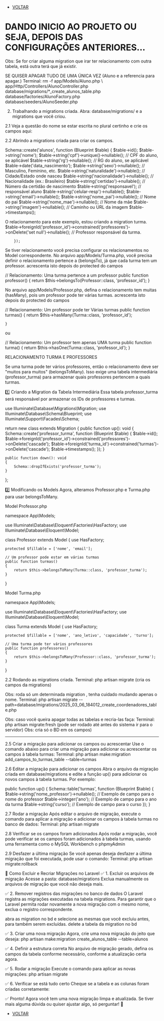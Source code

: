 - [VOLTAR](documentatian.md)
# DANDO INICIO AO PROJETO OU SEJA, DEPOIS DAS CONFIGURAÇÕES ANTERIORES...

Obs: Se for criar alguma migration que irar ter relacionamento com outra tabela, está outra terá que já existir.

SE QUISER APAGAR TUDO DE UMA ÚNICA VEZ (Aluno e a referencia para apagar.)
Terminal:
	rm -f app/Models/Aluno.php \ 
      	app/Http/Controllers/AlunoController.php \
      	database/migrations/*_create_alunos_table.php \
      	database/factories/AlunoFactory.php \
      	database/seeders/AlunoSeeder.php

2. Trabalhando a migrations criada.
Abra: database/migrations/ e a migrations que você criou.

2.1 Veja a questão do nome se estar escrita no plural certinho e crie os campos aqui:

2.2 Abrindo a migrations criada para criar os campos.

Schema::create('alunos', function (Blueprint $table) {
            $table->id();
            $table->string('nome');
            $table->string('cpf')->unique()->nullable(); // CPF do aluno, se aplicável
            $table->string('rg')->nullable(); // RG do aluno, se aplicável
            $table->date('data_nascimento');
            $table->string('sexo')->nullable(); // Masculino, Feminino, etc.
            $table->string('naturalidade')->nullable(); // Cidade/Estado onde nasceu
            $table->string('nacionalidade')->nullable(); // Nacionalidade (ex.: Brasileiro)
            $table->string('certidao')->nullable(); // Número da certidão de nascimento
	    $table->string('responsavel'); // responsável aluno
            $table->string('celular-resp')->nullable();
            $table->string('email')->nullable(); 
            $table->string('nome_pai')->nullable(); // Nome do pai
            $table->string('nome_mae')->nullable(); // Nome da mãe
            $table->string('imagem')->nullable(); // Caminho ou URL da imagem
            $table->timestamps();

O relacionamento para este exemplo, estou criando a migration turma.
	    $table->foreignId('professor_id')->constrained('professores')->onDelete('set null')->nullable(); // Professor responsável da turma.
            
        });


Se tiver relacionamento você precisa configurar os relacionamentos no Model correspondente.
No arquivo app/Models/Turma.php, você precisa definir o relacionamento pertence a (belongsTo), já que cada turma tem um professor.
acrescenta isto depois do protected do campos

// Relacionamento: Uma turma pertence a um professor
    public function professor()
    {
        return $this->belongsTo(Professor::class, 'professor_id');
    }
























No arquivo app/Models/Professor.php, defina o relacionamento tem muitas (hasMany), pois um professor pode ter várias turmas.
acrescenta isto depois do protected do campos

// Relacionamento: Um professor pode ter Várias turmas
    public function turmas()
    {
        return $this->hasMany(Turma::class, 'professor_id');

    }

ou

// Relacionamento: Um professor tem apenas UMA turma
    public function turma()
    {
        return $this->hasOne(Turma::class, 'professor_id');
    }









RELACIONAMENTO TURMA E PROFESSORES

Se uma turma pode ter vários professores, então o relacionamento deve ser "muitos para muitos" (belongsToMany). Isso exige uma tabela intermediária (professor_turma) para armazenar quais professores pertencem a quais turmas.

1️⃣ Criando a Migration da Tabela Intermediária
Essa tabela professor_turma será responsável por armazenar os IDs de professores e turmas.

use Illuminate\Database\Migrations\Migration;
use Illuminate\Database\Schema\Blueprint;
use Illuminate\Support\Facades\Schema;

return new class extends Migration {
    public function up(): void
    {
        Schema::create('professor_turma', function (Blueprint $table) {
            $table->id();
            $table->foreignId('professor_id')->constrained('professores')->onDelete('cascade');
            $table->foreignId('turma_id')->constrained('turmas')->onDelete('cascade');
            $table->timestamps();
        });
    }

    public function down(): void
    {
        Schema::dropIfExists('professor_turma');
    }
};


2️⃣ Modificando os Models
Agora, alteramos Professor.php e Turma.php para usar belongsToMany.

Model Professor.php

namespace App\Models;

use Illuminate\Database\Eloquent\Factories\HasFactory;
use Illuminate\Database\Eloquent\Model;

class Professor extends Model
{
    use HasFactory;

    protected $fillable = ['nome', 'email'];

    // Um professor pode estar em várias turmas
    public function turmas()
    {
        return $this->belongsToMany(Turma::class, 'professor_turma');
    }
}


Model Turma.php

namespace App\Models;

use Illuminate\Database\Eloquent\Factories\HasFactory;
use Illuminate\Database\Eloquent\Model;

class Turma extends Model
{
    use HasFactory;

    protected $fillable = ['nome', 'ano_letivo', 'capacidade', 'turno'];

    // Uma turma pode ter vários professores
    public function professores()
    {
        return $this->belongsToMany(Professor::class, 'professor_turma');
    }
}











2.2 Rodando as migrations criada.
Terminal:
	php artisan migrate 
(cria os campos da migrations)

Obs: roda só um determinada migration , tenha cuidado mudando apenas o nome.
Terminal:
	php artisan migrate --path=database/migrations/2025_03_06_184012_create_coordenadores_table.php






Obs: caso você queira apagar todas as tabelas e recria-las faça:
Terminal:
	php artisan migrate:fresh 
(pode ser rodado até antes do sistema ir para o servidor) Obs: cria só o BD em os campos)












_____________
2.5 Criar a migração para adicionar os campos ou acrescentar
Use o comando abaixo para criar uma migração para adicionar ou acrescentar os campos à tabela turmas:
Terminal:
	php artisan make:migration add_campos_to_turmas_table --table=turmas

2.6 Editar a migração para adicionar os campos
Abra o arquivo da migração criada em database/migrations e edite a função up() para adicionar os novos campos à tabela turmas. Por exemplo:

public function up()
{
    Schema::table('turmas', function (Blueprint $table) {
        $table->string('nome_professor')->nullable();  // Exemplo de campo para o nome do professor
        $table->integer('ano');  // Exemplo de campo para o ano da turma
        $table->string('curso'); // Exemplo de campo para o curso
    });
}

2.7 Rodar a migração
Após editar o arquivo de migração, execute o comando para aplicar a migração e adicionar os campos à tabela turmas no banco de dados:
Terminal:
	php artisan migrate

2.8 Verificar se os campos foram adicionados
Após rodar a migração, você pode verificar se os campos foram adicionados à tabela turmas, usando uma ferramenta como o MySQL Workbench o phpmyAdmin

2.9 Desfazer a última migração
Se você apenas deseja desfazer a última migração que foi executada, pode usar o comando:
Terminal:
	php artisan migrate:rollback



🔄 Como Excluir e Recriar Migrações no Laravel
✅ 1. Excluir os arquivos de migração
Acesse a pasta:
database/migrations
Exclua manualmente os arquivos de migração que você não deseja mais.

✅ 2. Remover registros das migrações no banco de dados
O Laravel registra as migrações executadas na tabela migrations. Para garantir que o Laravel permita rodar novamente a nova migração com o mesmo nome, exclua o registro correspondente.

abra as migration no bd e selecione as mesmas que você excluiu antes, para também serem excluídas.
delete a tabela da migration no bd

✅ 3. Criar uma nova migração
Agora, crie uma nova migração do jeito que deseja:
php artisan make:migration create_alunos_table --table=alunos

✅ 4. Definir a estrutura correta
No arquivo de migração gerado, defina os campos da tabela conforme necessário, conforme a atualização certa agora.

✅ 5. Rodar a migração
Execute o comando para aplicar as novas migrações:
php artisan migrate

✅ 6. Verificar se está tudo certo
Cheque se a tabela e as colunas foram criadas corretamente:

✅ Pronto! Agora você tem uma nova migração limpa e atualizada. Se tiver mais alguma dúvida ou quiser ajustar algo, só perguntar! 🚀
- [VOLTAR](documentatian.md)